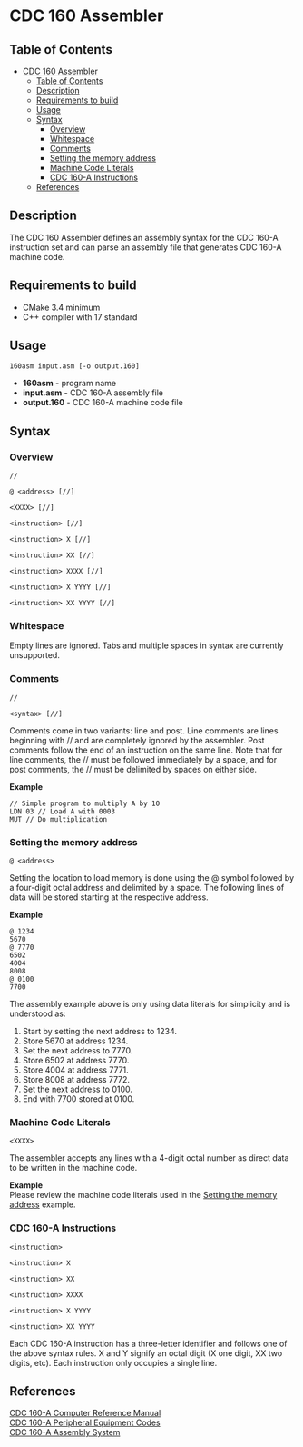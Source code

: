 # CDC 160 Assembler

## Table of Contents
- [CDC 160 Assembler](#cdc-160-assembler)
  - [Table of Contents](#table-of-contents)
  - [Description](#description)
  - [Requirements to build](#requirements-to-build)
  - [Usage](#usage)
  - [Syntax](#syntax)
    - [Overview](#overview)
    - [Whitespace](#whitespace)
    - [Comments](#comments)
    - [Setting the memory address](#setting-the-memory-address)
    - [Machine Code Literals](#machine-code-literals)
    - [CDC 160-A Instructions](#cdc-160-a-instructions)
  - [References](#references)

## Description

The CDC 160 Assembler defines an assembly syntax for the CDC 160-A instruction set and can parse an assembly file that generates CDC 160-A machine code.

## Requirements to build

- CMake 3.4 minimum
- C++ compiler with 17 standard

## Usage

```
160asm input.asm [-o output.160]
```

 - **160asm** - program name
 - **input.asm** - CDC 160-A assembly file
 - **output.160** - CDC 160-A machine code file

## Syntax

### Overview

```
//

@ <address> [//]

<XXXX> [//]

<instruction> [//]

<instruction> X [//]

<instruction> XX [//]

<instruction> XXXX [//]

<instruction> X YYYY [//]

<instruction> XX YYYY [//]
```

### Whitespace

Empty lines are ignored.  Tabs and multiple spaces in syntax are currently unsupported.

### Comments

```
//

<syntax> [//]
```

Comments come in two variants: line and post.  Line comments are lines beginning with // and are completely ignored by the assembler.  Post comments follow the end of an instruction on the same line.  Note that for line comments, the // must be followed immediately by a space, and for post comments, the // must be delimited by spaces on either side.

**Example**
```
// Simple program to multiply A by 10
LDN 03 // Load A with 0003
MUT // Do multiplication
```

### Setting the memory address

```
@ <address>
```

Setting the location to load memory is done using the @ symbol followed by a four-digit octal address and delimited by a space.  The following lines of data will be stored starting at the respective address. 

**Example**

```
@ 1234
5670
@ 7770
6502
4004
8008
@ 0100
7700
```

The assembly example above is only using data literals for simplicity and is understood as:
1. Start by setting the next address to 1234.
2. Store 5670 at address 1234.
3. Set the next address to 7770.
4. Store 6502 at address 7770.
5. Store 4004 at address 7771.
6. Store 8008 at address 7772.
7. Set the next address to 0100.
8. End with 7700 stored at 0100.

### Machine Code Literals

```
<XXXX>
```

The assembler accepts any lines with a 4-digit octal number as direct data to be written in the machine code.

**Example**\
Please review the machine code literals used in the [Setting the memory address](#setting-the-memory-address) example.

### CDC 160-A Instructions

```
<instruction>

<instruction> X

<instruction> XX

<instruction> XXXX

<instruction> X YYYY

<instruction> XX YYYY
```

Each CDC 160-A instruction has a three-letter identifier and follows one of the above syntax rules.  X and Y signify an octal digit (X one digit, XX two digits, etc).  Each instruction only occupies a single line.

## References

[CDC 160-A Computer Reference Manual](https://bitsavers.org/pdf/cdc/160/60014500G_160-A_ref_Mar65.pdf)\
[CDC 160-A Peripheral Equipment Codes](https://bitsavers.org/pdf/cdc/160/60024900_160A_Peripheral_Equipment_Codes_Jan65.pdf)\
[CDC 160-A Assembly System](https://bitsavers.org/pdf/cdc/160/60050700C_OSAS-A_160A_Assember_Apr64.pdf)